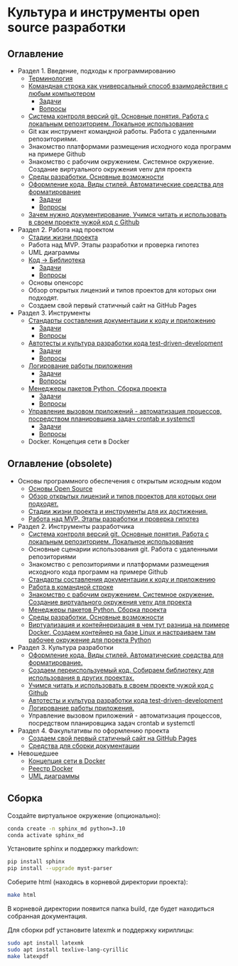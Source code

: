 # Культура и инструменты open source разработки

## Оглавление

* Раздел 1. Введение, подходы к программированию
  - [Терминология](/educational_materials/terms/content.md)
  - [Командная строка как универсальный способ взаимодействия с любым компьютером](/educational_materials/bash/content.md)
    - [Задачи](/educational_materials/bash/exercises.md)
    - [Вопросы](/educational_materials/bash/quiz.md)
  - [Система контроля версий git. Основные понятия. Работа с локальным репозиторием. Локальное использование](/educational_materials/git_base/content.md)
  - Git как инструмент командной работы. Работа с удаленными репозиториями.
  - Знакомство платформами размещения исходного кода программ на примере Github
  - Знакомство с рабочим окружением. Системное окружение. Создание виртуального окружения venv для проекта
  - [Среды разработки. Основные возможности](/educational_materials/ide/content.md)
  - [Оформление кода. Виды стилей. Автоматические средства для форматирование](/educational_materials/styles/content.md)
    - [Задачи](/educational_materials/styles/exercises.md)
    - [Вопросы](/educational_materials/styles/quiz.md)
  - [Зачем нужно документирование. Учимся читать и использовать в своем проекте чужой код с Github](/educational_materials/github/content.md)
* Раздел 2. Работа над проектом
  - [Стадии жизни проекта](/educational_materials/stages/content.md)
  - Работа над MVP. Этапы разработки и проверка гипотез
  - UML диаграммы
  - [Код -> Библиотека](/educational_materials/code_to_lib/content.md)
    - [Задачи](/educational_materials/code_to_lib/exercises.md)
    - [Вопросы](/educational_materials/code_to_lib/quiz.md)
  - Основы опенсорс
  - Обзор открытых лицензий и типов проектов для которых они подходят.
  - Создаем свой первый статичный сайт на GitHub Pages
* Раздел 3. Инструменты
  - [Стандарты составления документации к коду и приложению](/educational_materials/docs/content.md)
    - [Задачи](/educational_materials/docs/exercises.md)
    - [Вопросы](/educational_materials/docs/quiz.md)
  - [Автотесты и культура разработки кода test-driven-development](/educational_materials/testing/content.md)
    - [Задачи](/educational_materials/testing/exercises.md)
    - [Вопросы](/educational_materials/testing/quiz.md)
  - [Логирование работы приложения](/educational_materials/logging/content.md)
    - [Задачи](/educational_materials/logging/exercises.md)
    - [Вопросы](/educational_materials/logging/quiz.md)
  - [Менеджеры пакетов Python. Сборка проекта](/educational_materials/packaging/content.md)
    - [Задачи](/educational_materials/packaging/exercises.md)
    - [Вопросы](/educational_materials/packaging/quiz.md)
  - [Управление вызовом приложений - автоматизация процессов, посредством планировщика задач crontab и systemctl](/educational_materials/managers/content.md)
    - [Задачи](/educational_materials/managers/exercises.md)
    - [Вопросы](/educational_materials/managers/quiz.md)
  - Docker. Концепция сети в Docker


## Оглавление (obsolete)

* Основы программного обеспечения с открытым исходным кодом
  - [Основы Open Source](01_open_source/main.md)
  - [Обзор открытых лицензий и типов проектов для которых они подходят.](02_open_license/main.md)
  - [Стадии жизни проекта и инструменты для их достижения.](01_stages/main.md)
  - [Работа над MVP. Этапы разработки и проверка гипотез](04_mvp/main.md)
* Раздел 2. Инструменты разработчика
  - [Система контроля версий git. Основные понятия. Работа с локальным репозиторием. Локальное использование](05_git_base/main.md)
  - Основные сценарии использования git. Работа с удаленными репозиториями
  - Знакомство с репозиториями и платформами размещения исходного кода программ на примере Github
  - [Стандарты составления документации к коду и приложению](12_docs/main.md)
  - [Работа в командной строке](16_bash/main.md)
  - [Знакомство с рабочим окружением. Системное окружение. Создание виртуального окружения venv для проекта](17_path_venv)
  - [Менеджеры пакетов Python. Сборка проекта](10_packages/main.md)
  - [Среды разработки. Основные возможности](22_ide/main.md)
  - [Виртуализация и контейнеризация в чем тут разница на примере Docker. Создаем контейнер на базе Linux и настраиваем там рабочее окружение для проекта Python](25_docker_base/main.md)
* Раздел 3. Культура разработки
  - [Оформление кода. Виды стилей. Автоматические средства для форматирование.](14_styles)
  - [Создаем переиспользуемый код. Собираем библиотеку для использования в других проектах.](09_code_to_lib/main.md)
  - [Учимся читать и использовать в своем проекте чужой код с Github](06_github/main.md)
  - [Автотесты и культура разработки кода test-driven-development](23_testing/main.md)
  - [Логирование работы приложения.](24_logging)
  - Управление вызовом приложений - автоматизация процессов, посредством планировщика задач crontab и systemctl
* Раздел 4. Факультативы по оформлению проекта
  - [Создаем свой первый статичный сайт на GitHub Pages](36_git_hub_pages)
  - [Средства для сборки документации](12_docs/main.md#sphinx)
* Невошедшее
  - [Концепция сети в Docker](32_docker_network/main.md)
  - [Реестр Doсker](33_dockerhub/main.md)
  - [UML диаграммы](13_uml/main.md)


## Сборка 

Создайте виртуальное окружение (опционально):

```bash
conda create -n sphinx_md python=3.10
conda activate sphinx_md
```

Установите sphinx и поддержку markdown:

```bash 
pip install sphinx
pip install --upgrade myst-parser

```

Соберите html (находясь в корневой директории проекта):

```bash
make html
```

В корневой директории появится папка build, где будет находиться собранная документация.

Для сборки pdf установите latexmk и поддержку кириллицы:

```bash
sudo apt install latexmk
sudo apt install texlive-lang-cyrillic
make latexpdf
```


